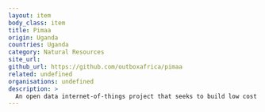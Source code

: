 ```yaml
---
layout: item
body_class: item
title: Pimaa
origin: Uganda
countries: Uganda
category: Natural Resources
site_url: 
github_url: https://github.com/outboxafrica/pimaa
related: undefined
organisations: undefined
description: >
  An open data internet-of-things project that seeks to build low cost environment monitoring stations within the Kampala urban areas
---
```

